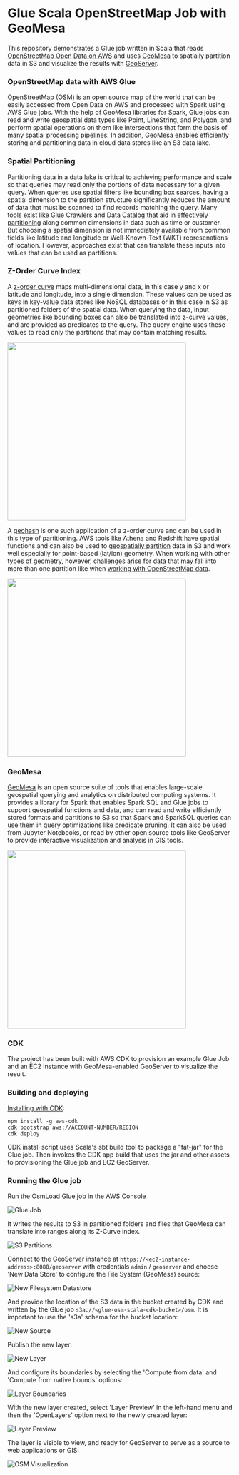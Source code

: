 # Glue Scala OpenStreetMap Job with GeoMesa
This repository demonstrates a Glue job written in Scala that reads [OpenStreetMap Open Data on AWS](https://registry.opendata.aws/osm/) and uses [GeoMesa](https://www.geomesa.org/) to spatially partition data in S3 and visualize the results with [GeoServer](https://geoserver.org/).

### OpenStreetMap data with AWS Glue
OpenStreetMap (OSM) is an open source map of the world that can be easily accessed from Open Data on AWS and processed with Spark using AWS Glue jobs.  With the help of GeoMesa libraries for Spark, Glue jobs can read and write geospatial data types like Point, LineString, and Polygon, and perform spatial operations on them like intersections that form the basis of many spatial processing pipelines.  In addition, GeoMesa enables efficiently storing and partitioning data in cloud data stores like an S3 data lake.  

### Spatial Partitioning
Partitioning data in a data lake is critical to achieving performance and scale so that queries may read only the portions of data necessary for a given query.  When queries use spatial filters like bounding box searces, having a spatial dimension to the partition structure significantly reduces the amount of data that must be scanned to find records matching the query.  Many tools exist like Glue Crawlers and Data Catalog that aid in [effectively partitioning](https://aws.amazon.com/blogs/big-data/work-with-partitioned-data-in-aws-glue/) along common dimensions in data such as time or customer.  But choosing a spatial dimension is not immediately available from common fields like latitude and longitude or Well-Known-Text (WKT) represenations of location.  However, approaches exist that can translate these inputs into values that can be used as partitions.      
### Z-Order Curve Index
A [z-order curve](https://en.wikipedia.org/wiki/Z-order_curve) maps multi-dimensional data, in this case y and x or latitude and longitude, into a single dimension.  These values can be used as keys in key-value data stores like NoSQL databases or in this case in S3 as partitioned folders of the spatial data.  When querying the data, input geometries like bounding boxes can also be translated into z-curve values, and are provided as predicates to the query.  The query engine uses these values to read only the partitions that may contain matching results.

<img src="https://www.geomesa.org/documentation/stable/_images/Zcurve-HiRes.png" width="400">


A [geohash](https://en.wikipedia.org/wiki/Geohash) is one such application of a z-order curve and can be used in this type of partitioning.  AWS tools like Athena and Redshift have spatial functions and can also be used to [geospatially partition](https://aws.amazon.com/blogs/publicsector/how-partition-geospatial-data-lake-analysis-amazon-redshift/) data in S3 and work well especially for point-based (lat/lon) geometry.  When working with other types of geometry, however, challenges arise for data that may fall into more than one partition like when [working with OpenStreetMap data](https://aws.amazon.com/blogs/big-data/querying-openstreetmap-with-amazon-athena/).

<img src="https://images.ctfassets.net/3prze68gbwl1/assetglossary-17su9wok1ui0z7r/55420735eef7b0469e22092fdc0683f4/geohashing-large-scale-example.jpeg" width="400">

### GeoMesa
[GeoMesa](https://www.geomesa.org/) is an open source suite of tools that enables large-scale geospatial querying and analytics on distributed computing systems. It provides a library for Spark that enables Spark SQL and Glue jobs to support geospatial functions and data, and can read and write efficiently stored formats and partitions to S3 so that Spark and SparkSQL queries can use them in query optimizations like predicate pruning.  It can also be used from Jupyter Notebooks, or read by other open source tools like GeoServer to provide interactive visualization and analysis in GIS tools.

<img src="https://www.geomesa.org/documentation/stable/_images/jupyter-leaflet.png" width="400">

### CDK
The project has been built with AWS CDK to provision an example Glue Job and an EC2 instance with GeoMesa-enabled GeoServer to visualize the result.

### Building and deploying
[Installing with CDK](https://docs.aws.amazon.com/cdk/v2/guide/getting_started.html):
```
npm install -g aws-cdk
cdk bootstrap aws://ACCOUNT-NUMBER/REGION
cdk deploy
```
CDK install script uses Scala's sbt build tool to package a "fat-jar" for the Glue job.  Then invokes the CDK app build that uses the jar and other assets to provisioning the Glue job and EC2 GeoServer.

### Running the Glue job
Run the OsmLoad Glue job in the AWS Console

![Glue Job](img/glue_job.png)

It writes the results to S3 in partitioned folders and files that GeoMesa can translate into ranges along its Z-Curve index.

![S3 Partitions](img/s3_partitions.png)

Connect to the GeoServer instance at `https://<ec2-instance-address>:8080/geoserver` with credentials `admin` / `geoserver` and choose 'New Data Store' to configure the File System (GeoMesa) source:

![New Filesystem Datastore](img/new_datastore.png)

And provide the location of the S3 data in the bucket created by CDK and written by the Glue job `s3a://<glue-osm-scala-cdk-bucket>/osm`.  It is important to use the 's3a' schema for the bucket location:

![New Source](img/new_vector_source.png)

Publish the new layer:

![New Layer](img/new_layer.png)

And configure its boundaries by selecting the 'Compute from data' and 'Compute from native bounds' options:

![Layer Boundaries](img/boundaries.png)

With the new layer created, select 'Layer Preview' in the left-hand menu and then the 'OpenLayers' option next to the newly created layer:

![Layer Preview](img/layer_preview.png)

The layer is visible to view, and ready for GeoServer to serve as a source to web applications or GIS:

![OSM Visualization](img/osm_visualization.png)
